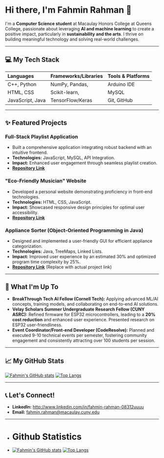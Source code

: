 
# Hi there, I'm Fahmin Rahman 👋

I'm a **Computer Science student** at Macaulay Honors College at Queens College, passionate about leveraging **AI and machine learning** to create a positive impact, particularly in **sustainability and the arts**. I thrive on building meaningful technology and solving real-world challenges.

---

## 💻 My Tech Stack

| Languages      | Frameworks/Libraries  | Tools & Platforms |
| :------------- | :-------------------- | :---------------- |
| C++, Python    | NumPy, Pandas,        | Arduino IDE       |
| HTML, CSS      | Scikit-learn,         | MySQL             |
| JavaScript, Java | TensorFlow/Keras      | Git, GitHub       |

---

## ✨ Featured Projects

### **Full-Stack Playlist Application**
* Built a comprehensive application integrating robust backend with an intuitive frontend.
* **Technologies:** JavaScript, MySQL, API Integration.
* **Impact:** Enhanced user engagement through seamless playlist creation.
* **[Repository Link](https://github.com/FRAHMAN117/FullStackProject2)** 

### **"Eco-Friendly Musician" Website**
* Developed a personal website demonstrating proficiency in front-end technologies.
* **Technologies:** HTML, CSS, JavaScript.
* **Impact:** Showcased responsive design principles for optimal user accessibility.
* **[Repository Link](https://github.com/FRAHMAN117/AdvocacyProject)** 

### **Appliance Sorter (Object-Oriented Programming in Java)**
* Designed and implemented a user-friendly GUI for efficient appliance categorization.
* **Technologies:** Java, TreeMaps, Linked Lists.
* **Impact:** Improved user experience by an estimated 30% and optimized program time complexity by 25%.
* **[Repository Link](https://github.com/FRAHMAN117/Appliance-Sorter/tree/main)** (Replace with actual project link)

---

## 🚀 What I'm Up To

* **BreakThrough Tech AI Fellow (Cornell Tech):** Applying advanced ML/AI concepts, training models, and collaborating on end-to-end AI solutions.
* **Velay Scholars Summer Undergraduate Research Fellow (CUNY ASRC):** Refined firmware for ESP32 microcontrollers, leading to a **20% cost reduction** and enhanced user experience. Presented research on ESP32 user-friendliness.
* **Event Coordinator/Front-end Developer (CodeResolve):** Planned and executed 9-10 technical events per semester, fostering community engagement and consistently attracting over 100 students per session.

---

## 📈 My GitHub Stats

[![Fahmin's GitHub stats](https://github-readme-stats.vercel.app/api?username=FRAHMAN117&theme=gruvbox_light&rank_icon=github)](https://github.com/FRAHMAN117)
[![Top Langs](https://github-readme-stats.vercel.app/api/top-langs/?username=FRAHMAN117&layout=compact&theme=gruvbox_light)](https://github.com/FRAHMAN117)

---

## 📞 Let's Connect!

* **LinkedIn:** http://www.linkedin.com/in/fahmin-rahman-08312uuuu
* **Email:** fahmin.rahman@macaulay.cuny.edu

---
  
- # Github Statistics
- [![Fahmin's GitHub stats](https://github-readme-stats.vercel.app/api?username=FRAHMAN117&theme=gruvbox_light&rank_icon=github)](https://github.com/FRAHMIN117/github-readme-stats) [![Top Langs](https://github-readme-stats.vercel.app/api/top-langs/?username=FRAHMAN117&layout=compact&theme=gruvbox_light)](https://github.com/FRAHMAN117/github-readme-stats)





<!---
FRAHMAN117/FRAHMAN117 is a ✨ special ✨ repository because its `README.md` (this file) appears on your GitHub profile.
You can click the Preview link to take a look at your changes.
--->

